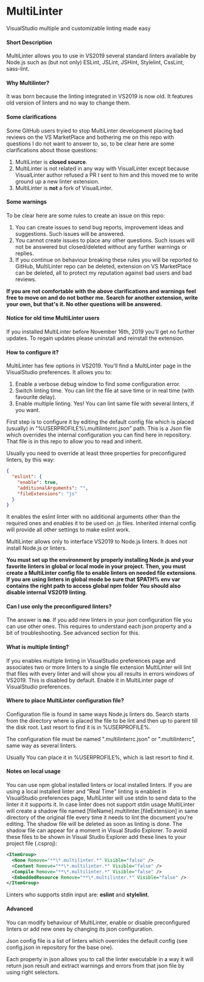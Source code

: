 # MultiLinter
VisualStudio multiple and customizable linting made easy

#### Short Description
MultiLinter allows you to use in VS2019 several standard linters available by Node.js such as (but not only) ESLint, JSLint, JSHint, Stylelint, CssLint, sass-lint.

#### Why Multilinter?
It was born because the linting integrated in VS2019 is now old. It features old version of linters and no way to change them.

#### Some clarifications

Some GitHub users tryied to stop MultiLinter development placing bad reviews on the VS MarketPlace and bothering me on this repo with questions I do not want to answer to, so, to be clear here are some clarifications about those questions:

1. MultiLinter is **closed source**.
2. MultiLinter is not related in any way with VisualLinter except because VisualLinter author refused a PR I sent to him and this moved me to write ground up a new linter extension.
3. MultiLinter is **not** a fork of VisualLinter.

#### Some warnings

To be clear here are some rules to create an issue on this repo:

1. You can create issues to send bug reports, improvement ideas and suggestions. Such issues will be answered.
2. You cannot create issues to place any other questions. Such issues will not be answered but closed/deleted without any further warnings or replies.
3. If you continue on behaviour breaking these rules you will be reported to GitHub, MultiLinter repo can be deleted, extension on VS MarketPlace can be deleted, all to protect my reputation against bad users and bad reviews.

**If you are not comfortable with the above clarifications and warnings feel free to move on and do not bother me. Search for another extension, write your own, but that's it. No other questions will be answered.**

#### Notice for old time MultiLinter users
If you installed MultiLinter before November 16th, 2019 you'll get no further updates. To regain updates please uninstall and reinstall the extension.

#### How to configure it?
MultiLinter has few options in VS2019. You'll find a MultiLinter page in the VisualStudio preferences. It allows you to:

1. Enable a verbose debug window to find some configuration error.
2. Switch linting time. You can lint the file at save time or in real time (with favourite delay).
3. Enable multiple linting. Yes! You can lint same file with several linters, if you want.

First step is to configure it by editing the default config file which is placed (usually) in "%USERPROFILE%\\.multilinterrc.json" path. This is a Json file which overrides the internal configuration you can find here in repository. That file is in this repo to allow you to read and inherit.

Usually you need to override at least three properties for preconfigured linters, by this way:

```json
{
  "eslint": {
    "enable": true,
    "additionalArguments": "",
    "fileExtensions": "js"
  }
}
```

It enables the eslint linter with no additional arguments other than the required ones and enables it to be used on .js files. Inherited internal config will provide all other settings to make eslint work.

MultiLinter allows only to interface VS2019 to Node.js linters. It does not install Node.js or linters.

**You must set up the environment by properly installing Node.js and your favorite linters in global or local mode in your project. Then, you must create a MultiLinter config file to enable linters on needed file extensions**.
**If you are using linters in global mode be sure that $PATH% env var contains the right path to access global npm folder**
**You should also disable internal VS2019 linting**.

#### Can I use only the preconfigured linters?
The answer is **no**. If you add new linters in your json configuration file you can use other ones. This requires to understand each json property and a bit of troubleshooting. See advanced section for this.

#### What is multiple linting?
If you enables multiple linting in VisualStudio preferences page and associates two or more linters to a single file extension MultiLinter will lint that files with every linter and will show you all results in errors windows of VS2019. This is disabled by default. Enable it in MultiLinter page of VisualStudio preferences.

#### Where to place MultiLinter configuration file?
Configuration file is found in same ways Node.js linters do. Search starts from the directory where is placed the file to be lint and then up to parent till the disk root. Last resort to find it is in %USERPROFILE%.

The configuration file must be named ".multilinterrc.json" or ".multilinterrc", same way as several linters.

Usually You can place it in %USERPROFILE%, which is last resort to find it.

#### Notes on local usage
You can use npm global installed linters or local installed linters. If you are using a local installed linter and "Real Time" linting is enabled in VisualStudio preferences page, MultiLinter will use stdin to send data to the linter it it supports it. In case linter does not support stdin usage MultiLinter will create a shadow file named [fileName].multilinter.[fileExtension] in same directory of the original file every time it needs to lint the document you're editing. The shadow file will be deleted as soon as linting is done. The shadow file can appear for a moment in Visual Studio Explorer. To avoid these files to be shown in Visual Studio Explorer add these lines to your project file (.csproj):

```xml
<ItemGroup>
  <None Remove="**\*.multilinter.*" Visible="false" />
  <Content Remove="**\*.multilinter.*" Visible="false" />
  <Compile Remove="**\*.multilinter.*" Visible="false" />
  <EmbeddedResource Remove="**\*.multilinter.*" Visible="false" />
</ItemGroup>
```

Linters who supports stdin input are: **eslint** and **stylelint**.

#### Advanced
You can modify behaviour of MultiLinter, enable or disable preconfigured linters or add new ones by changing its json configuration.

Json config file is a list of linters which overrides the default config (see config.json in repository for the base one).

Each property in json allows you to call the linter executable in a way it will return json result and extract warnings and errors from that json file by using right selectors.
